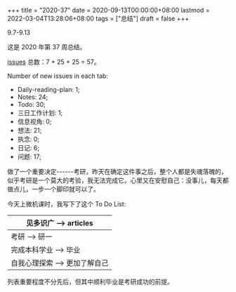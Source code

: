 +++
title = "2020-37"
date = 2020-09-13T00:00:00+08:00
lastmod = 2022-03-04T13:28:06+08:00
tags = ["总结"]
draft = false
+++

9.7-9.13

这是 2020 年第 37 周总结。

[issues](https://github.com/Gaotianhe/ideas/issues) 总数：7 + 25 + 25
= 57。

Number of new issues in each tab:

-   Daily-reading-plan: 1;
-   Notes: 24;
-   Todo: 30;
-   三日工作计划: 1;
-   信息视角: 0;
-   想法: 21;
-   执念: 0;
-   日记: 6;
-   问题: 17;

做了一个重要决定------考研，昨天在确定这件事之后，整个人都是失魂落魄的，似乎考研是一个莫大的考验，我无法完成它。心里又在安慰自己：没事儿，每天都做点儿，一步一个脚印就可以了。

今天上微机课时，我写下了这个 To Do List:

| 见多识广 --&gt; articles |
|----------------------|
| 考研 --&gt; 研一     |
| 完成本科学业 --&gt; 毕业 |
| 自我心理探索 --&gt; 更加了解自己 |

列表重要程度不分先后，但其中顺利毕业是考研成功的前提。